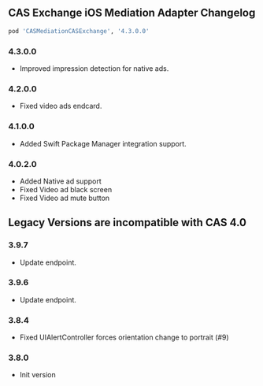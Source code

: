 ## CAS Exchange iOS Mediation Adapter Changelog
```ruby
pod 'CASMediationCASExchange', '4.3.0.0'
```

### 4.3.0.0
- Improved impression detection for native ads.

### 4.2.0.0
- Fixed video ads endcard.

### 4.1.0.0
- Added Swift Package Manager integration support.

### 4.0.2.0
- Added Native ad support
- Fixed Video ad black screen
- Fixed Video ad mute button

## Legacy Versions are incompatible with CAS 4.0

### 3.9.7
- Update endpoint.

### 3.9.6
- Update endpoint.

### 3.8.4
- Fixed UIAlertController forces orientation change to portrait (#9)

### 3.8.0
- Init version
